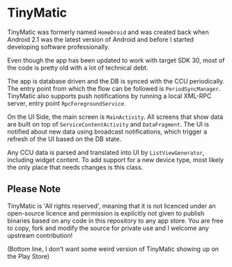 # TinyMatic

TinyMatic was formerly named `HomeDroid` and was created back when Android 2.1 was the latest version of Android and before I started developing software professionally.

Even though the app has been updated to work with target SDK 30, most of the code is pretty old with a lot of technical debt.

The app is database driven and the DB is synced with the CCU periodically. The entry point from which the flow can be followed is `PeriodSyncManager`.
TinyMatic also supports push notifications by running a local XML-RPC server, entry point `RpcForegroundService`.

On the UI Side, the main screen is `MainActivity`.
All screens that show data are built on top of `ServiceContentActivity` and `DataFragment`.
The UI is notified about new data using broadcast notifications, which trigger a refresh of the UI based on the DB state.

Any CCU data is parsed and translated into UI by `ListViewGenerator`, including widget content.
To add support for a new device type, most likely the only place that needs changes is this class.

## Please Note

TinyMatic is 'All rights reserved', meaning that it is not licenced under an open-source licence and permission is explicitly not given to publish binaries based on any code in this repository to any app store. You are free to copy, fork and modify the source for private use and I welcome any upstream contribution!

(Bottom line, I don't want some weird version of TinyMatic showing up on the Play Store)
